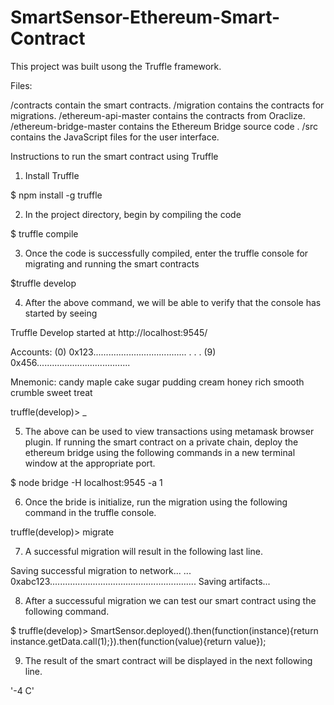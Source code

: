 # SmartSensor-Ethereum-Smart-Contract

This project was built usong the Truffle framework.

Files:

/contracts                contain the smart contracts.
/migration                contains the contracts for migrations.
/ethereum-api-master      contains the contracts from Oraclize.
/ethereum-bridge-master   contains the Ethereum Bridge source code .
/src                      contains the JavaScript files for the user interface.



Instructions to run the smart contract using Truffle

1. Install Truffle

$ npm install -g truffle

2. In the project directory, begin by compiling the code

$ truffle compile

3. Once the code is successfully compiled, enter the truffle console for migrating and running the smart contracts

$truffle develop

4. After the above command, we will be able to verify that the console has started by seeing

Truffle Develop started at http://localhost:9545/

Accounts:
(0) 0x123.....................................
.
.
.
(9) 0x456.....................................

Mnemonic: candy maple cake sugar pudding cream honey rich smooth crumble sweet treat

truffle(develop)> _

5. The above can be used to view transactions using metamask browser plugin. If running the smart contract on a private chain, deploy the ethereum bridge using the following commands in a new terminal window at the appropriate port.

$ node bridge -H localhost:9545 -a 1

6. Once the bride is initialize, run the migration using the following command in the truffle console.

truffle(develop)> migrate

7. A successful migration will result in the following last line.

Saving successful migration to network...
  ... 0xabc123..........................................................
Saving artifacts...

8. After a successuful migration we can test our smart contract using the following command.

$ truffle(develop)> SmartSensor.deployed().then(function(instance){return instance.getData.call(1);}).then(function(value){return value});

9. The result of the smart contract will be displayed in the next following line.

'-4 C'


